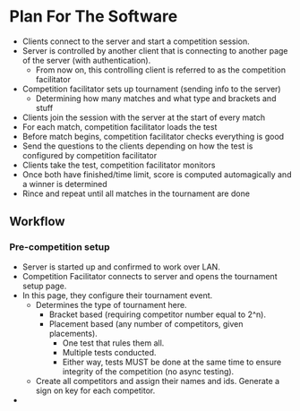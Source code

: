 # Plan For The Software


* Clients connect to the server and start a competition session.
* Server is controlled by another client that is connecting to another page of the server (with authentication).
  * From now on, this controlling client is referred to as the competition facilitator
* Competition facilitator sets up tournament (sending info to the server)
  * Determining how many matches and what type and brackets and stuff
* Clients join the session with the server at the start of every match
* For each match, competition facilitator loads the test
* Before match begins, competition facilitator checks everything is good
* Send the questions to the clients depending on how the test is configured by competition facilitator
* Clients take the test, competition facilitator monitors
* Once both have finished/time limit, score is computed automagically and a winner is determined
* Rince and repeat until all matches in the tournament are done

## Workflow

### Pre-competition setup

* Server is started up and confirmed to work over LAN.
* Competition Facilitator connects to server and opens the tournament setup page.
* In this page, they configure their tournament event.
  * Determines the type of tournament here.
    * Bracket based (requiring competitor number equal to 2^n).
    * Placement based (any number of competitors, given placements).
      * One test that rules them all.
      * Multiple tests conducted.
      * Either way, tests MUST be done at the same time to ensure integrity of the competition (no async testing).
  * Create all competitors and assign their names and ids. Generate a sign on key for each competitor.
* 